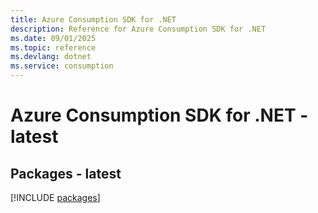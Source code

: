 ```yaml
---
title: Azure Consumption SDK for .NET
description: Reference for Azure Consumption SDK for .NET
ms.date: 09/01/2025
ms.topic: reference
ms.devlang: dotnet
ms.service: consumption
---
```

# Azure Consumption SDK for .NET - latest
## Packages - latest
[!INCLUDE [packages](consumption-index.md)]